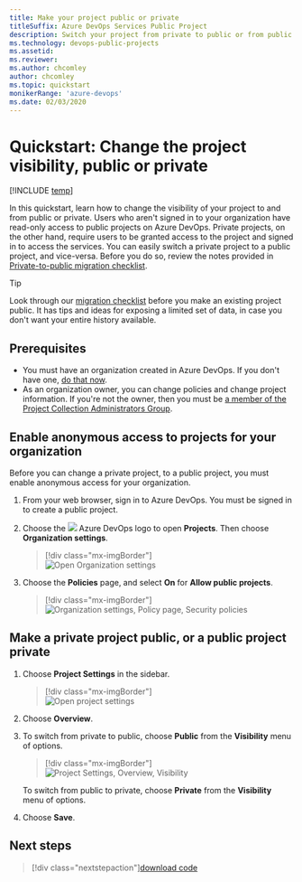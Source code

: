 ```yaml
---
title: Make your project public or private 
titleSuffix: Azure DevOps Services Public Project 
description: Switch your project from private to public or from public to private 
ms.technology: devops-public-projects
ms.assetid:
ms.reviewer: 
ms.author: chcomley
author: chcomley
ms.topic: quickstart
monikerRange: 'azure-devops'
ms.date: 02/03/2020
---
```


# Quickstart: Change the project visibility, public or private

[!INCLUDE [temp](includes/version-public-projects.md)]

In this quickstart, learn how to change the visibility of your project to and from public or private. Users who aren't signed in to your organization have read-only access to public projects on Azure DevOps. Private projects, on the other hand, require users to be granted access to the project and signed in to access the services.
You can easily switch a private project to a public project, and vice-versa. Before you do so, review the notes provided in [Private-to-public migration checklist](migration-checklist.md).

> [!TIP]  
> Look through our [migration checklist](migration-checklist.md) before you make an existing project public.
> It has tips and ideas for exposing a limited set of data, in case you don't want your entire history available.

## Prerequisites

- You must have an organization created in Azure DevOps. If you don't have one, [do that now](../../user-guide/sign-up-invite-teammates.md).
- As an organization owner, you can change policies and change project information. If you're not the owner, then you must be [a member of the Project Collection Administrators Group](../security/set-project-collection-level-permissions.md#collection-level).

## Enable anonymous access to projects for your organization

Before you can change a private project, to a public project, you must enable anonymous access for your organization.

1.  From your web browser, sign in to Azure DevOps. You must be signed in to create a public project.

2.  Choose the ![](../../media/icons/project-icon.png) Azure DevOps logo to open **Projects**. Then choose **Organization settings**.

    > [!div class="mx-imgBorder"]  
    > ![Open Organization settings](../../media/settings/open-admin-settings-vert.png)

3.  Choose the **Policies** page, and select **On** for **Allow public projects**.

    > [!div class="mx-imgBorder"]  
    > ![Organization settings, Policy page, Security policies](media/create-public-project/org-policies-change-anon.png)

## Make a private project public, or a public project private

1.  Choose **Project Settings** in the sidebar.

    > [!div class="mx-imgBorder"]  
    > ![Open project settings](media/make-public-private/open-project-settings-public-vert-brn.png)

2.  Choose **Overview**.

3.  To switch from private to public, choose **Public** from the **Visibility** menu of options.

    > [!div class="mx-imgBorder"]  
    > ![Project Settings, Overview, Visibility](media/make-public-private/switch-to-public.png)

    To switch from public to private, choose **Private** from the **Visibility** menu of options.

4.  Choose **Save**.

## Next steps

> [!div class="nextstepaction"][download code](browse-code-public.md)
